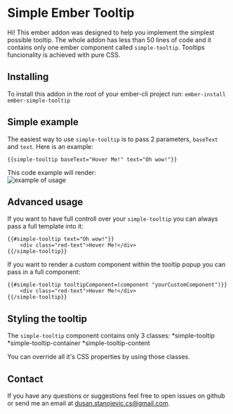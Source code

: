 # Simple Ember Tooltip

Hi! This ember addon was designed to help you implement the simplest possible tooltip. The whole addon has less than 50 lines of code and it contains only one ember component called ```simple-tooltip```. Tooltips funcionality is achieved with pure CSS.

## Installing

To install this addon in the root of your ember-cli project run:
```ember-install ember-simple-tooltip```


## Simple example

The easiest way to use ```simple-tooltip``` is to pass 2 parameters, ```baseText``` and ```text```. Here is an example:

```{{simple-tooltip baseText="Hover Me!" text="Oh wow!"}}```

This code example will render:
<br>
<img src="https://github.com/dusanstanojeviccs/ember-simple-tooltip/raw/master/example.png" alt="example of usage"/>

## Advanced usage 

If you want to have full controll over your ```simple-tooltip``` you can always pass a full template into it:

```
{{#simple-tooltip text="Oh wow!"}}
	<div class="red-text">Hover Me!</div>
{{/simple-tooltip}}
```
 If you want to render a custom component within the tooltip popup you can pass in a full component:

```
{{#simple-tooltip tooltipComponent=(component "yourCustomComponent")}}
	<div class="red-text">Hover Me!</div>
{{/simple-tooltip}}
```
 

## Styling the tooltip

The ```simple-tooltip``` component contains only 3 classes:
*simple-tooltip
*simple-tooltip-container
*simple-tooltip-content


You can override all it's CSS properties by using those classes.

## Contact

If you have any questions or suggestions feel free to open issues on github or send me an email at dusan.stanojevic.cs@gmail.com.

